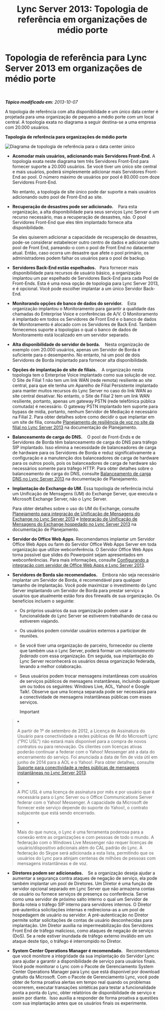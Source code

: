 ﻿---
title: 'Lync Server 2013: Topologia de referência em organizações de médio porte'
TOCTitle: Topologia de referência em organizações de médio porte
ms:assetid: 446b0914-2198-445e-ab6e-94802acebd5c
ms:mtpsurl: https://technet.microsoft.com/pt-br/library/Gg425939(v=OCS.15)
ms:contentKeyID: 49306545
ms.date: 05/19/2016
mtps_version: v=OCS.15
ms.translationtype: HT
---

# Topologia de referência para Lync Server 2013 em organizações de médio porte

 

_**Tópico modificado em:** 2013-10-07_

A topologia de referência com alta disponibilidade e um único data center é projetada para uma organização de pequeno a médio porte com um local central. A topologia exata no diagrama a seguir destina-se a uma empresa com 20.000 usuários.

**Topologia de referência para organizações de médio porte**

![Diagrama de topologia de referência para o data center único](images/Gg425939.12b574fd-0b14-4563-a88c-3c8b0809bb90(OCS.15).jpg "Diagrama de topologia de referência para o data center único")

  - **Acomodar mais usuários, adicionando mais Servidores Front-End.** A topologia exata neste diagrama tem três Servidores Front-End para fornecer suporte a 20.000 usuários. Se você tiver um único site central e mais usuários, poderá simplesmente adicionar mais Servidores Front-End ao pool. O número máximo de usuários por pool é 80.000 com doze Servidores Front-End.
    
    No entanto, a topologia de site único pode dar suporte a mais usuários adicionando outro pool de Front-End ao site.

  - **Recuperação de desastres pode ser adicionado.**    Para esta organização, a alta disponibilidade para seus serviços Lync Server é um recurso necessário, mas a recuperação de desastres, não. O pool Servidores Front-End que eles têm implantado fornece alta disponibilidade.
    
    Se eles quiserem adicionar a capacidade de recuperação de desastres, pode-se considerar estabelecer outro centro de dados e adicionar outro pool de Front End, pareando-o com o pool de Front End no datacenter atual. Então, caso ocorra um desastre que afete o pool primário, os administradores podem falhar os usuários para o pool de backup.

  - **Servidores Back-End estão espelhados.**   Para fornecer mais disponibilidade para recursos de usuário básico, a organização implantou um par espelhado de Servidores Back-End para cada Pool de Front-Ends. Esta é uma nova opção de topologia para Lync Server 2013, e é opcional. Você pode escolher implantar a um único Servidor Back-End.

  - **Monitorando opções de banco de dados do servidor.**    Esta organização implantou o Monitoramento para garantir a qualidade das chamadas do Enterprise Voice e conferências de A/V. O Monitoramento é implantado em todos os Servidores de Front End e o banco de dados de Monitoramento é alocado com os Servidores de Back End. Também fornecemos suporte a topologias o qual o banco de dados de Monitoramento está localizado em um servidor separado.

  - **Alta disponibilidade do servidor de borda.**    Nesta organização de exemplo com 20.000 usuários, apenas um Servidor de Borda é suficiente para o desempenho. No entanto, há um pool de dois Servidores de Borda implantado para fornecer alta disponibilidade.

  - **Opções de implantação de site de filiais.**    A organização nesta topologia tem o Enterprise Voice implantado como sua solução de voz. O Site de Filial 1 não tem um link WAN (rede remota) resiliente ao site central, para que ele tenha um Aparelho de Filial Persistente implantado para manter muitos recursos do Lync Server no caso do link WAN ao site central desativar. No entanto, o Site de Filial 2 tem um link WAN resiliente, portanto, apenas um gateway PSTN (rede telefônica pública comutada) é necessário. O gateway PSTN implantado tem suporte para bypass de mídia, portanto, nenhum Servidor de Mediação é necessário na Filial 2. Para obter detalhes sobre como decidir o que implantar em um site de filia, consulte [Planejamento de resiliência de voz no site da filial no Lync Server 2013](lync-server-2013-planning-for-branch-site-voice-resiliency.md) na documentação de Planejamento.

  - **Balanceamento de carga do DNS.**    O pool de Front-Ends e de Servidores de Borda têm balanceamento de carga do DNS para tráfego SIP implantado. Isso elimina a necessidade de balanceadores de carga de hardware para os Servidores de Borda e reduz significativamente a configuração e a manutenção dos balanceadores de carga de hardware para os outros pools, pois os balanceadores de carga de hardware são necessários somente para tráfego HTTP. Para obter detalhes sobre o balanceamento de carga do DNS, consulte [Balanceamento de carga DNS no Lync Server 2013](lync-server-2013-dns-load-balancing.md) na documentação de Planejamento.

  - **Implantação do Exchange do UM.** Essa topologia de referência inclui um Unificação de Mensagens (UM) do Exchange Server, que executa o Microsoft Exchange Server, não o Lync Server.
    
    Para obter detalhes sobre o uso do UM do Exchange, consulte [Planejamento para integração de Unificação de Mensagens do Exchange no Lync Server 2013](lync-server-2013-planning-for-exchange-unified-messaging-integration.md) e [Integração de Unificação de Mensagens do Exchange hospedado no Lync Server 2013](lync-server-2013-hosted-exchange-unified-messaging-integration.md) na documentação de Planejamento.

  - **Servidor do Office Web Apps.** Recomendamos implantar um Servidor Office Web Apps ou farm do Servidor Office Web Apps Server em toda organização que utilize webconferência. O Servidor Office Web Apps torna possível que slides do Powerpoint sejam apresentados em webconferências. Para mais informações, consulte [Configurando a integração com servidor de Office Web Apps e Lync Server 2013](lync-server-2013-enabling-office-web-apps-server-and-lync-server-2013.md).

  - **Servidores de Borda são recomendados.**    Embora não seja necessário implantar um Servidor de Borda, é recomendável para qualquer tamanho de implantação. Você pode maximizar o investimento do Lync Server implantando um Servidor de Borda para prestar serviço a usuários que atualmente estão fora dos firewalls de sua organização. Os benefícios incluem o seguinte:
    
      - Os próprios usuários da sua organização podem usar a funcionalidade do Lync Server se estiverem trabalhando de casa ou estiverem viajando.
    
      - Os usuários podem convidar usuários externos a participar de reuniões.
    
      - Se você tiver uma organização de parceiro, fornecedor ou cliente que também usa o Lync Server, poderá formar um *relacionamento federado* com essa organização. Em seguida, sua implantação do Lync Server reconhecerá os usuários dessa organização federada, levando a melhor colaboração.
    
      - Seus usuários podem trocar mensagens instantâneas com usuários de serviços públicos de mensagens instantâneas, incluindo qualquer um ou todos os seguintes: Windows Live, AOL, Yahoo\! e Google Talk\!. Observe que uma licença separada pode ser necessária para a conectividade de mensagens instantâneas públicas com esses serviços.
        
        > [!IMPORTANT]  
        > <ul>        
> <li><p>A partir de 1º de setembro de 2012, a Licença de Assinatura do Usuário para conectividade a redes públicas de IM do Microsoft Lync (&quot;PIC USL&quot;) não estará mais disponível para a compra de novos contratos ou para renovação. Os clientes com licenças ativas poderão continuar a federar com o Yahoo! Messenger até a data do encerramento do serviço. Foi anunciada a data de fim de vida útil em junho de 2014 para a AOL e o Yahoo!. Para obter detalhes, consulte <a href="lync-server-2013-support-for-public-instant-messenger-connectivity.md">Suporte para conectividade a redes públicas de mensagens instantâneas no Lync Server 2013</a>.</p></li>        
> 
> <li><p>A PIC USL é uma licença de assinatura por mês e por usuário que é necessária para o Lync Server ou o Office Communications Server federar com o Yahoo! Messenger. A capacidade da Microsoft de fornecer este serviço depende do suporte do Yahoo!, o contrato subjacente que está sendo encerrado.</p></li>        
> 
> 
> <li><p>Mais do que nunca, o Lync é uma ferramenta poderosa para a conexão entre as organizações e com pessoas de todo o mundo. A federação com o Windows Live Messenger não requer licenças de usuário/dispositivo adicionais além do CAL padrão do Lync. A federação do Skype será adicionada a esta lista, permitindo que os usuários do Lync para atinjam centenas de milhões de pessoas com mensagens instantâneas e de voz.</p></li>        </ul>


  - **Diretores podem ser adicionados.**    Se a organização deseja ajudar a aumentar a segurança contra ataques de negação de serviço, ela pode também implantar um pool de Diretores. Um Diretor é uma função de servidor opcional separado em Lync Server que não armazena contas de usuário ou fornece serviços de presença ou conferência. Serve como uma servidor de próximo salto interno o qual um Servidor de Borda roteia o tráfego SIP interno para servidores internos. O Diretor pré-autentica solicitações internas e redireciona-as a um pool de hospedagem de usuário ou servidor. A pré-autenticação no Diretor permite soltar solicitações de contas de usuário desconhecidas para implantação. Um Diretor auxilia na impermeabilização dos Servidores Front End de tráfego malicioso, como ataques de negação de serviço (DoS). Se a rede estiver inundada de tráfego externo inválido em um ataque deste tipo, o tráfego é interrompido no Diretor.

  - **System Center Operations Manager é recomendado.**   Recomendamos que você monitore a integridade da sua implantação do Servidor Lync para ajudar a garantir a disponibilidade de serviço para usuários finais. Você pode monitorar o Lync com o Pacote de Gerenciamento System Center Operations Manager para Lync que está disponível por download gratuito da Microsoft. Com o Pacote de Gerenciamento Lync, você pode obter de forma proativa alertas em tempo real quando os problemas ocorrerem, executar transações sintéticas para testar a funcionalidade ponta a ponta do Lync, obter relatórios de disponibilidade de serviço e assim por diante.  Isso auxilia a responder de forma proativa a questões com sua implantação antes que os usuários finais os experimente.

